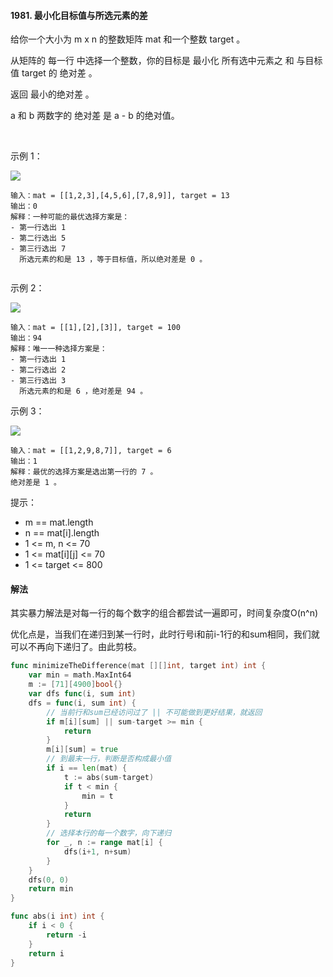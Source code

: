 #### 1981. 最小化目标值与所选元素的差
给你一个大小为 m x n 的整数矩阵 mat 和一个整数 target 。

从矩阵的 每一行 中选择一个整数，你的目标是 最小化 所有选中元素之 和 与目标值 target 的 绝对差 。

返回 最小的绝对差 。

a 和 b 两数字的 绝对差 是 a - b 的绝对值。

 

示例 1：

![](https://assets.leetcode.com/uploads/2021/08/03/matrix1.png)
```
输入：mat = [[1,2,3],[4,5,6],[7,8,9]], target = 13
输出：0
解释：一种可能的最优选择方案是：
- 第一行选出 1
- 第二行选出 5
- 第三行选出 7
  所选元素的和是 13 ，等于目标值，所以绝对差是 0 。
  
```
  示例 2：

![](https://assets.leetcode.com/uploads/2021/08/03/matrix1-1.png)
```
输入：mat = [[1],[2],[3]], target = 100
输出：94
解释：唯一一种选择方案是：
- 第一行选出 1
- 第二行选出 2
- 第三行选出 3
  所选元素的和是 6 ，绝对差是 94 。
```  
  示例 3：

![](https://assets.leetcode.com/uploads/2021/08/03/matrix1-3.png)
```
输入：mat = [[1,2,9,8,7]], target = 6
输出：1
解释：最优的选择方案是选出第一行的 7 。
绝对差是 1 。
```

提示：

- m == mat.length
- n == mat[i].length
- 1 <= m, n <= 70
- 1 <= mat[i][j] <= 70
- 1 <= target <= 800

#### 解法
其实暴力解法是对每一行的每个数字的组合都尝试一遍即可，时间复杂度O(n^n)

优化点是，当我们在递归到某一行时，此时行号i和前i-1行的和sum相同，我们就可以不再向下递归了。由此剪枝。
```go
func minimizeTheDifference(mat [][]int, target int) int {
    var min = math.MaxInt64
    m := [71][4900]bool{}
    var dfs func(i, sum int) 
    dfs = func(i, sum int) {
    	// 当前行和sum已经访问过了 || 不可能做到更好结果，就返回
        if m[i][sum] || sum-target >= min {
            return
        }
        m[i][sum] = true
        // 到最末一行，判断是否构成最小值
        if i == len(mat) {
            t := abs(sum-target)
            if t < min {
                min = t
            }
            return
        }
        // 选择本行的每一个数字，向下递归
        for _, n := range mat[i] {
            dfs(i+1, n+sum)
        }
    }
    dfs(0, 0)
    return min 
}

func abs(i int) int {
    if i < 0 {
        return -i
    }
    return i
}
```